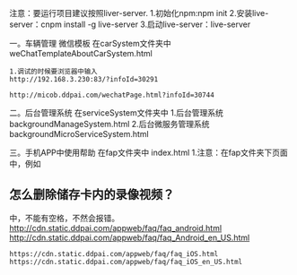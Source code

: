 注意：要运行项目建议按照liver-server.
1.初始化npm:npm init
2.安装live-server：cnpm install -g live-server
3.启动live-server：live-server

一。车辆管理 微信模板    在carSystem文件夹中
    weChatTemplateAboutCarSystem.html

    1.调试的时候要浏览器中输入
    http://192.168.3.230:83/?infoId=30291

    http://micob.ddpai.com/wechatPage.html?infoId=30744

 二。后台管理系统   在serviceSystem文件夹中
    1.后台管理系统  backgroundManageSystem.html
    2.后台微服务管理系统  backgroundMicroServiceSystem.html


 三。手机APP中使用帮助   在fap文件夹中
    index.html
    1.注意：在fap文件夹下页面中，例如<dt class="title"><h2>怎么删除储存卡内的录像视频？</h2><div id="jianTou"></div></dt>中，不能有空格，不然会报错。
    http://cdn.static.ddpai.com/appweb/faq/faq_android.html
    http://cdn.static.ddpai.com/appweb/faq/faq_Android_en_US.html

    https://cdn.static.ddpai.com/appweb/faq/faq_iOS.html
    https://cdn.static.ddpai.com/appweb/faq/faq_iOS_en_US.html